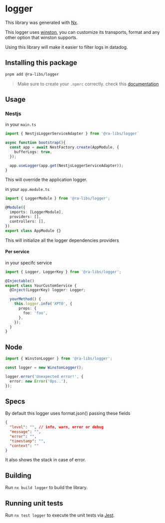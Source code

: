 # logger

This library was generated with [Nx](https://nx.dev).

This logger uses [winston](https://www.npmjs.com/package/winston), you can customize its transports, format and any other option that winston supports.

Using this library will make it easier to filter logs in datadog.

## Installing this package

```bash
pnpm add @ra-libs/logger
```

> Make sure to create your `.npmrc` correctly. check this [documentation](../../docs/NPMRC.md)

## Usage

### Nestjs

in your `main.ts`

```ts
import { NestjsLoggerServiceAdapter } from '@ra-libs/logger`

async function bootstrap(){
  const app = await NestFactory.create(AppModule, {
    bufferLogs: true,
  });

  app.useLogger(app.get(NestjsLoggerServiceAdapter));
}

```

This will override the application logger.

in your `app.module.ts`

```ts
import { LoggerModule } from '@ra-libs/logger';

@Module({
  imports: [LoggerModule],
  providers: [],
  controllers: [],
})
export class AppModule {}
```

This will initialize all the logger dependencies providers

#### Per service

in your specifc service

```ts
import { Logger, LoggerKey } from '@ra-libs/logger';

@Injectable()
export class YourCustomService {
  @Inject(LoggerKey) logger: Logger;

  yourMethod() {
    this.logger.info('XPTO', {
      props: {
        foo: 'foo',
      },
    });
  }
}
```

## Node

```ts
import { WinstonLogger } from '@ra-libs/logger';

const logger = new WinstonLogger();

logger.error('Unexpected error!', {
  error: new Error('Ops..'),
});
```

## Specs

By default this logger uses format.json() passing these fields

```json
{
  "level": "", // info, warn, error or debug
  "message": "",
  "error": "",
  "timestamp": "",
  "context": ""
}
```

It also shows the stack in case of error.

## Building

Run `nx build logger` to build the library.

## Running unit tests

Run `nx test logger` to execute the unit tests via [Jest](https://jestjs.io).
